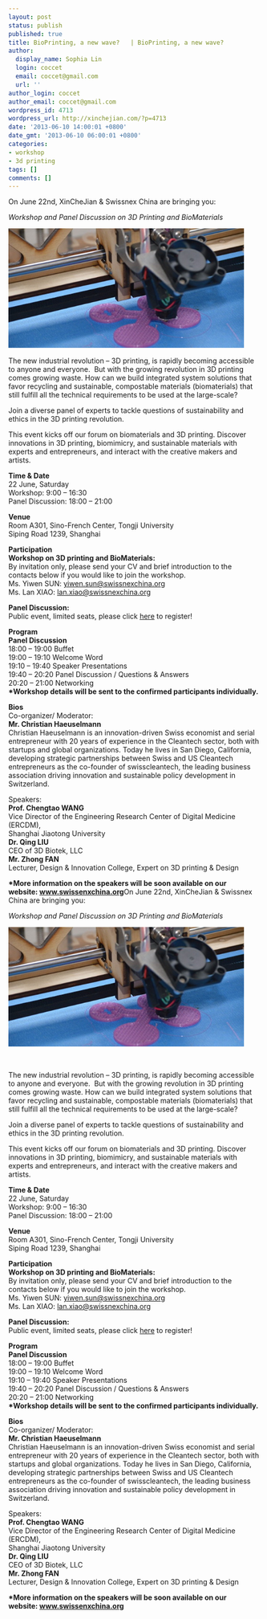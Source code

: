 ```yaml
---
layout: post
status: publish
published: true
title: BioPrinting, a new wave?   | BioPrinting, a new wave?
author:
  display_name: Sophia Lin
  login: coccet
  email: coccet@gmail.com
  url: ''
author_login: coccet
author_email: coccet@gmail.com
wordpress_id: 4713
wordpress_url: http://xinchejian.com/?p=4713
date: '2013-06-10 14:00:01 +0800'
date_gmt: '2013-06-10 06:00:01 +0800'
categories:
- workshop
- 3d printing
tags: []
comments: []
---
```

<p><!--:zh-->On June 22nd, XinCheJian &amp; Swissnex China are bringing you:</p>
<p><em id="__mceDel">Workshop and Panel Discussion on 3D Printing and BioMaterials</em></p>
<p><a href="/uploads/2013/06/3dprint.jpg"><img class="alignnone size-large wp-image-4714" alt="3dprint" src="/uploads/2013/06/3dprint-600x304.jpg" width="470" height="238" /></a></p>
<p>The new industrial revolution &ndash; 3D printing, is rapidly becoming accessible to anyone and everyone.&nbsp; But with the growing revolution in 3D printing comes growing waste. How can we build integrated system solutions that favor recycling and sustainable, compostable materials (biomaterials) that still fulfill all the technical requirements to be used at the large-scale?</p>
<p>Join a diverse panel of experts to tackle questions of sustainability and ethics in the 3D printing revolution.</p>
<p>This event kicks off our forum on biomaterials and 3D printing. Discover innovations in 3D printing, biomimicry, and sustainable materials with experts and entrepreneurs, and interact with the creative makers and artists.</p>
<p><strong>Time &amp; Date</strong><br />
22 June,&nbsp;Saturday<br />
Workshop:&nbsp;9:00 &ndash; 16:30<br />
Panel Discussion:&nbsp;18:00 &ndash; 21:00</p>
<p><strong>Venue</strong><br />
Room A301, Sino-French Center, Tongji University<br />
Siping Road 1239, Shanghai</p>
<p><strong>Participation</strong><br />
<strong>Workshop on 3D printing and BioMaterials:</strong><br />
By invitation only, please send your CV and brief introduction to the contacts below if you would like to join the workshop.<br />
Ms. Yiwen SUN:&nbsp;<a href="mailto:yiwen.sun@swissnexchina.org" target="_blank">yiwen.sun@swissnexchina.org</a><br />
Ms. Lan XIAO:&nbsp;<a href="mailto:lan.xiao@swissnexchina.org" target="_blank">lan.xiao@swissnexchina.org</a></p>
<p><strong>Panel Discussion:</strong><br />
Public event, limited seats, please click&nbsp;<a href="http://www.formstack.com/forms/?1493342-25G4fFDlap" target="_blank">here</a>&nbsp;to register!</p>
<p><strong>Program</strong><br />
<strong>Panel Discussion</strong><br />
18:00 &ndash; 19:00&nbsp;Buffet<br />
19:00 &ndash; 19:10&nbsp;Welcome Word<br />
19:10 &ndash; 19:40&nbsp;Speaker Presentations<br />
19:40 &ndash; 20:20&nbsp;Panel Discussion / Questions &amp; Answers<br />
20:20 &ndash; 21:00&nbsp;Networking<br />
<strong>*Workshop details will be sent to the confirmed participants individually.</strong></p>
<p><strong>Bios</strong><br />
Co-organizer/ Moderator:<br />
<strong>Mr. Christian Haeuselmann</strong><br />
Christian Haeuselmann is an innovation-driven Swiss economist and serial entrepreneur with 20 years of experience in the Cleantech sector, both with startups and global organizations. Today he lives in San Diego, California, developing strategic partnerships between Swiss and US Cleantech entrepreneurs as the co-founder of swisscleantech, the leading business association driving innovation and sustainable policy development in Switzerland.</p>
<p>Speakers:<br />
<strong>Prof. Chengtao WANG&nbsp;</strong><br />
Vice Director of the Engineering Research Center of Digital Medicine (ERCDM),<br />
Shanghai Jiaotong University<br />
<strong>Dr. Qing LIU</strong><br />
CEO of 3D Biotek, LLC<br />
<strong>Mr. Zhong FAN&nbsp;</strong><br />
Lecturer, Design &amp; Innovation College, Expert on 3D printing &amp; Design</p>
<p><strong>*More information on the speakers will be soon available on our website:&nbsp;<a href="http://www.swissenxchina.org/" target="_blank">www.swissenxchina.org</a></strong><!--:--><!--:en-->On June 22nd, XinCheJian &amp; Swissnex China are bringing you:</p>
<p><em id="__mceDel"><em id="__mceDel">Workshop and Panel Discussion on 3D Printing and BioMaterials</em></em></p>
<p><a href="/uploads/2013/06/3dprint.jpg"><img class="alignnone size-large wp-image-4714" alt="3dprint" src="/uploads/2013/06/3dprint-600x304.jpg" width="470" height="238" /></a></p>
<p><img alt="" src="file:///c:/users/aaabbb/appdata/roaming/360se6/USERDA~1/Temp/3dprint.jpg" /></p>
<p>The new industrial revolution &ndash; 3D printing, is rapidly becoming accessible to anyone and everyone.&nbsp; But with the growing revolution in 3D printing comes growing waste. How can we build integrated system solutions that favor recycling and sustainable, compostable materials (biomaterials) that still fulfill all the technical requirements to be used at the large-scale?</p>
<p>Join a diverse panel of experts to tackle questions of sustainability and ethics in the 3D printing revolution.</p>
<p>This event kicks off our forum on biomaterials and 3D printing. Discover innovations in 3D printing, biomimicry, and sustainable materials with experts and entrepreneurs, and interact with the creative makers and artists.</p>
<p><strong>Time &amp; Date</strong><br />
22 June,&nbsp;Saturday<br />
Workshop:&nbsp;9:00 &ndash; 16:30<br />
Panel Discussion:&nbsp;18:00 &ndash; 21:00</p>
<p><strong>Venue</strong><br />
Room A301, Sino-French Center, Tongji University<br />
Siping Road 1239, Shanghai</p>
<p><strong>Participation</strong><br />
<strong>Workshop on 3D printing and BioMaterials:</strong><br />
By invitation only, please send your CV and brief introduction to the contacts below if you would like to join the workshop.<br />
Ms. Yiwen SUN:&nbsp;<a href="mailto:yiwen.sun@swissnexchina.org" target="_blank">yiwen.sun@swissnexchina.org</a><br />
Ms. Lan XIAO:&nbsp;<a href="mailto:lan.xiao@swissnexchina.org" target="_blank">lan.xiao@swissnexchina.org</a></p>
<p><strong>Panel Discussion:</strong><br />
Public event, limited seats, please click&nbsp;<a href="http://www.formstack.com/forms/?1493342-25G4fFDlap" target="_blank">here</a>&nbsp;to register!</p>
<p><strong>Program</strong><br />
<strong>Panel Discussion</strong><br />
18:00 &ndash; 19:00&nbsp;Buffet<br />
19:00 &ndash; 19:10&nbsp;Welcome Word<br />
19:10 &ndash; 19:40&nbsp;Speaker Presentations<br />
19:40 &ndash; 20:20&nbsp;Panel Discussion / Questions &amp; Answers<br />
20:20 &ndash; 21:00&nbsp;Networking<br />
<strong>*Workshop details will be sent to the confirmed participants individually.</strong></p>
<p><strong>Bios</strong><br />
Co-organizer/ Moderator:<br />
<strong>Mr. Christian Haeuselmann</strong><br />
Christian Haeuselmann is an innovation-driven Swiss economist and serial entrepreneur with 20 years of experience in the Cleantech sector, both with startups and global organizations. Today he lives in San Diego, California, developing strategic partnerships between Swiss and US Cleantech entrepreneurs as the co-founder of swisscleantech, the leading business association driving innovation and sustainable policy development in Switzerland.</p>
<p>Speakers:<br />
<strong>Prof. Chengtao WANG&nbsp;</strong><br />
Vice Director of the Engineering Research Center of Digital Medicine (ERCDM),<br />
Shanghai Jiaotong University<br />
<strong>Dr. Qing LIU</strong><br />
CEO of 3D Biotek, LLC<br />
<strong>Mr. Zhong FAN&nbsp;</strong><br />
Lecturer, Design &amp; Innovation College, Expert on 3D printing &amp; Design</p>
<p><strong>*More information on the speakers will be soon available on our website:&nbsp;<a href="http://www.swissenxchina.org/" target="_blank">www.swissenxchina.org</a></strong><!--:--></p>
